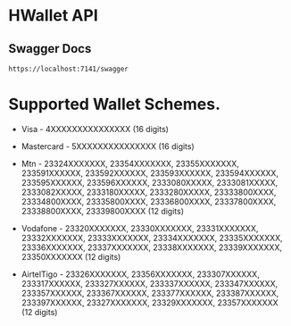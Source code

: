 # HWallet API

## Swagger Docs
`https://localhost:7141/swagger`

# Supported Wallet Schemes.
- Visa - 4XXXXXXXXXXXXXXX (16 digits)

- Mastercard - 5XXXXXXXXXXXXXXX (16 digits)

- Mtn - 23324XXXXXXX, 23354XXXXXXX, 23355XXXXXXX, 233591XXXXXX, 233592XXXXXX, 233593XXXXXX, 233594XXXXXX, 233595XXXXXX, 233596XXXXXX, 2333080XXXXX, 2333081XXXXX, 2333082XXXXX, 2333180XXXXX, 2333280XXXXX, 23333800XXXX, 23334800XXXX, 23335800XXXX, 23336800XXXX, 23337800XXXX, 23338800XXXX, 23339800XXXX (12 digits)

- Vodafone - 23320XXXXXXX, 23330XXXXXXX, 23331XXXXXXX, 23332XXXXXXX, 23333XXXXXXX, 23334XXXXXXX, 23335XXXXXXX, 23336XXXXXXX, 23337XXXXXXX, 23338XXXXXXX, 23339XXXXXXX, 23350XXXXXXX (12 digits)

- AirtelTigo - 23326XXXXXXX, 23356XXXXXXX, 233307XXXXXX, 233317XXXXXX, 233327XXXXXX, 233337XXXXXX, 233347XXXXXX, 233357XXXXXX, 233367XXXXXX, 233377XXXXXX, 233387XXXXXX, 233397XXXXXX, 23327XXXXXXX, 23329XXXXXXX, 23357XXXXXXX (12 digits)